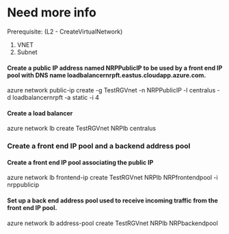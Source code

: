 # Need more info

Prerequisite: (L2 - CreateVirtualNetwork)

1. VNET 
2. Subnet


#### Create a public IP address named NRPPublicIP to be used by a front end IP pool with DNS name loadbalancernrpft.eastus.cloudapp.azure.com.
azure network public-ip create -g TestRGVnet -n NRPPublicIP -l centralus -d loadbalancernrpft -a static -i 4


#### Create a load balancer

azure network lb create TestRGVnet NRPlb centralus

### Create a front end IP pool and a backend address pool

#### Create a front end IP pool associating the public IP
azure network lb frontend-ip create TestRGVnet NRPlb NRPfrontendpool -i nrppublicip

#### Set up a back end address pool used to receive incoming traffic from the front end IP pool.
azure network lb address-pool create TestRGVnet NRPlb NRPbackendpool
